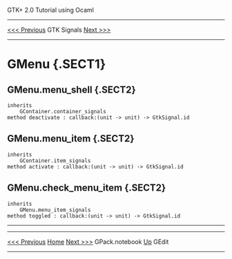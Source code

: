   GTK+ 2.0 Tutorial using Ocaml
  ------------------------------- ------------- ---------------------------
  [\<\<\< Previous](x2450.html)   GTK Signals   [Next \>\>\>](x2468.html)

* * * * *

GMenu {.SECT1}
=====

GMenu.menu\_shell {.SECT2}
-----------------

~~~~ {.PROGRAMLISTING}
inherits
    GContainer.container_signals
method deactivate : callback:(unit -> unit) -> GtkSignal.id
~~~~

GMenu.menu\_item {.SECT2}
----------------

~~~~ {.PROGRAMLISTING}
inherits
    GContainer.item_signals
method activate : callback:(unit -> unit) -> GtkSignal.id
~~~~

GMenu.check\_menu\_item {.SECT2}
-----------------------

~~~~ {.PROGRAMLISTING}
inherits
    GMenu.menu_item_signals
method toggled : callback:(unit -> unit) -> GtkSignal.id
~~~~

* * * * *

  ------------------------------- -------------------- ---------------------------
  [\<\<\< Previous](x2450.html)   [Home](book1.html)   [Next \>\>\>](x2468.html)
  GPack.notebook                  [Up](a2390.html)     GEdit
  ------------------------------- -------------------- ---------------------------


